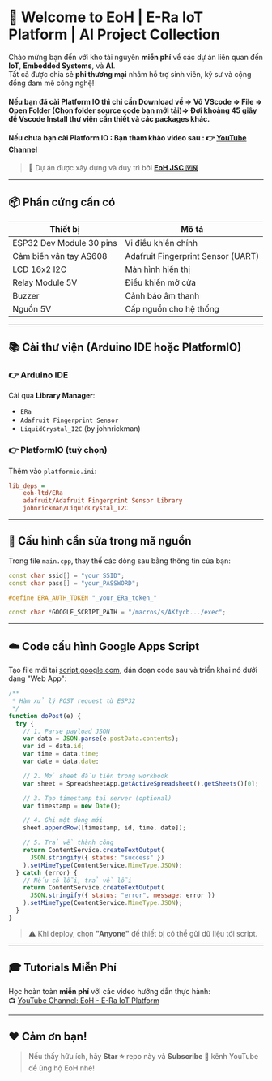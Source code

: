 # 🚀 Welcome to EoH | E-Ra IoT Platform | AI Project Collection

Chào mừng bạn đến với kho tài nguyên **miễn phí** về các dự án liên quan đến **IoT**, **Embedded Systems**, và **AI**.  
Tất cả được chia sẻ **phi thương mại** nhằm hỗ trợ sinh viên, kỹ sư và cộng đồng đam mê công nghệ!
#### Nếu bạn đã cài Platform IO thì chỉ cần Download về => Vô VScode => File => Open Folder (Chọn folder source code bạn mới tải)=> Đợi khoảng 45 giây để Vscode Install thư viện cần thiết và các packages khác.
#### Nếu chưa bạn cài Platform IO : Bạn tham khảo video sau : 👉 [YouTube Channel](https://www.youtube.com/watch?v=FuLRXgD9C2s)
> 🔧 Dự án được xây dựng và duy trì bởi [**EoH JSC 🇻🇳**](https://e-ra.io/index.html)
---

## 📦 Phần cứng cần có

| Thiết bị                 | Mô tả                              |
| ------------------------ | ---------------------------------- |
| ESP32 Dev Module 30 pins | Vi điều khiển chính                |
| Cảm biến vân tay AS608   | Adafruit Fingerprint Sensor (UART) |
| LCD 16x2 I2C             | Màn hình hiển thị                  |
| Relay Module 5V          | Điều khiển mở cửa                  |
| Buzzer                   | Cảnh báo âm thanh                  |
| Nguồn 5V                 | Cấp nguồn cho hệ thống             |

---

## 📚 Cài thư viện (Arduino IDE hoặc PlatformIO)

### 👉 Arduino IDE

Cài qua **Library Manager**:

- `ERa`
- `Adafruit Fingerprint Sensor`
- `LiquidCrystal_I2C` (by johnrickman)

### 👉 PlatformIO (tuỳ chọn)

Thêm vào `platformio.ini`:

```ini
lib_deps =
    eoh-ltd/ERa
    adafruit/Adafruit Fingerprint Sensor Library
    johnrickman/LiquidCrystal_I2C
```

---

## 🔧 Cấu hình cần sửa trong mã nguồn

Trong file `main.cpp`, thay thế các dòng sau bằng thông tin của bạn:

```cpp
const char ssid[] = "your_SSID";
const char pass[] = "your_PASSWORD";

#define ERA_AUTH_TOKEN "_your_ERa_token_"

const char *GOOGLE_SCRIPT_PATH = "/macros/s/AKfycb.../exec";
```

---

## ☁️ Code cấu hình Google Apps Script

Tạo file mới tại [script.google.com](https://script.google.com), dán đoạn code sau và triển khai nó dưới dạng "Web App":

```javascript
/**
 * Hàm xử lý POST request từ ESP32
 */
function doPost(e) {
  try {
    // 1. Parse payload JSON
    var data = JSON.parse(e.postData.contents);
    var id = data.id;
    var time = data.time;
    var date = data.date;

    // 2. Mở sheet đầu tiên trong workbook
    var sheet = SpreadsheetApp.getActiveSpreadsheet().getSheets()[0];

    // 3. Tạo timestamp tại server (optional)
    var timestamp = new Date();

    // 4. Ghi một dòng mới
    sheet.appendRow([timestamp, id, time, date]);

    // 5. Trả về thành công
    return ContentService.createTextOutput(
      JSON.stringify({ status: "success" })
    ).setMimeType(ContentService.MimeType.JSON);
  } catch (error) {
    // Nếu có lỗi, trả về lỗi
    return ContentService.createTextOutput(
      JSON.stringify({ status: "error", message: error })
    ).setMimeType(ContentService.MimeType.JSON);
  }
}
```

> ⚠️ Khi deploy, chọn **"Anyone"** để thiết bị có thể gửi dữ liệu tới script.

---

## 🎓 Tutorials Miễn Phí

Học hoàn toàn **miễn phí** với các video hướng dẫn thực hành:  
📺 [YouTube Channel: EoH - E-Ra IoT Platform](https://www.youtube.com/@eohchannelofficial)

---

## ❤️ Cảm ơn bạn!

> Nếu thấy hữu ích, hãy **Star ⭐** repo này và **Subscribe 🔔** kênh YouTube để ủng hộ EoH nhé!
